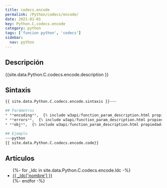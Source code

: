 ```yaml
---
title: codecs.encode
permalink: /Python/codecs/encode/
date: 2021-01-01
key: Python.C.codecs.encode
category: python
tags: ['funcion python', 'codecs']
sidebar: 
  nav: python
---
```


## Descripción
{{site.data.Python.C.codecs.encode.description }}

## Sintaxis
~~~python
{{ site.data.Python.C.codecs.encode.sintaxis }}~~~

## Parámetros
* **encoding**,  {% include w3api/function_param_description.html propiedad=site.data.Python.C.codecs.encode valor="encoding" %}
* **errors**,  {% include w3api/function_param_description.html propiedad=site.data.Python.C.codecs.encode valor="errors" %}
* **obj**,  {% include w3api/function_param_description.html propiedad=site.data.Python.C.codecs.encode valor="obj" %}

## Ejemplo
~~~python
{{ site.data.Python.C.codecs.encode.code}}
~~~

## Artículos
<ul>
{%- for _ldc in site.data.Python.C.codecs.encode.ldc -%}
   <li>
       <a href="{{_ldc['url'] }}">{{ _ldc['nombre'] }}</a>
   </li>
{%- endfor -%}
</ul>
